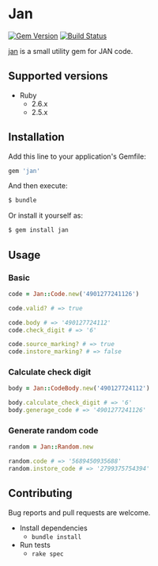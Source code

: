 # Jan

[![Gem Version](https://badge.fury.io/rb/jan.svg)](http://badge.fury.io/rb/jan)
[![Build Status](https://travis-ci.org/s-osa/jan.svg?branch=master)](https://travis-ci.org/s-osa/jan)

[jan](https://rubygems.org/gems/jan) is a small utility gem for JAN code.

## Supported versions

- Ruby
  - 2.6.x
  - 2.5.x

## Installation

Add this line to your application's Gemfile:

```ruby
gem 'jan'
```

And then execute:

```sh
$ bundle
```

Or install it yourself as:

```sh
$ gem install jan
```

## Usage

### Basic

```ruby
code = Jan::Code.new('4901277241126')

code.valid? # => true

code.body # => '490127724112'
code.check_digit # => '6'

code.source_marking? # => true
code.instore_marking? # => false
```

### Calculate check digit

```ruby
body = Jan::CodeBody.new('490127724112') 

body.calculate_check_digit # => '6'
body.generage_code # => '4901277241126'
```

### Generate random code

```ruby
random = Jan::Random.new

random.code # => '5689450935688'
random.instore_code # => '2799375754394'
```

## Contributing

Bug reports and pull requests are welcome.

- Install dependencies
  - `bundle install`
- Run tests
  - `rake spec`
